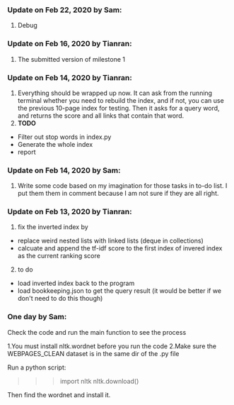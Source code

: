 ### Update on Feb 22, 2020 by Sam:
1. Debug


### Update on Feb 16, 2020 by Tianran:
1. The submitted version of milestone 1

### Update on Feb 14, 2020 by Tianran:
1. Everything should be wrapped up now. It can ask from the running terminal whether you need to rebuild the index, and if not, you can use the previous 10-page index for testing. Then it asks for a query word, and returns the score and all links that contain that word.
2. **TODO**
- Filter out stop words in index.py
- Generate the whole index
- report


### Update on Feb 14, 2020 by Sam:
1. Write some code based on my imagination for those tasks in to-do list. I put them them in comment because I am not sure if they are all right.


### Update on Feb 13, 2020 by Tianran:
1. fix the inverted index by
- replace weird nested lists with linked lists (deque in collections)
- calcuate and append the tf-idf score to the first index of invered index as the current ranking score
2. to do
- load inverted index back to the program
- load bookkeeping.json to get the query result (it would be better if we don't need to do this though)


### One day by Sam:
Check the code and run the main function to see the process

1.You must install nltk.wordnet before you run the code
2.Make sure the WEBPAGES_CLEAN dataset is in the same dir of the .py file


Run a python script:
>>>import nltk
>>>nltk.download()

Then find the wordnet and install it.
